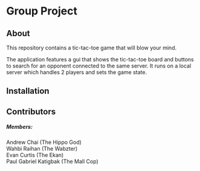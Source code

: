 # Group Project

## About
This repository contains a tic-tac-toe game that will blow your mind.

The application features a gui that shows the tic-tac-toe board and buttons to search for an opponent connected to the same server.
It runs on a local server which handles 2 players and sets the game state.

## Installation


## Contributors
##### Members:
Andrew Chai (The Hippo God)\
Wahbi Raihan (The Wabzter)\
Evan Curtis (The Ekan)\
Paul Gabriel Katigbak (The Mall Cop)
